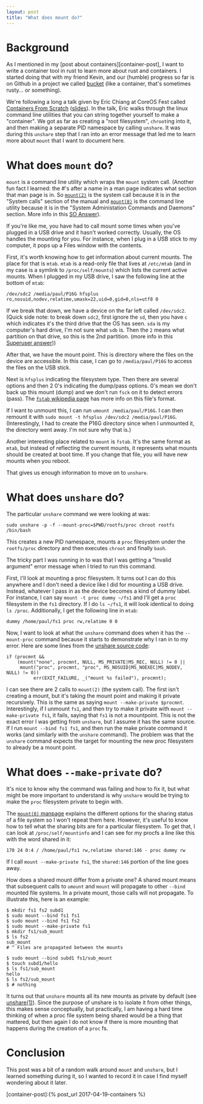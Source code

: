 ```yaml
---
layout: post
title: "What does mount do?"
---
```


# Background

As I mentioned in my [post about containers][container-post], I want to write a container tool in rust to learn more about rust and containers.  I started doing that with my friend Kevin, and our (humble) progress so far is on Github in a project we called [bucket][bucket-repo] (like a container, that's sometimes rusty... or something).

We're following a long a talk given by Eric Chiang at CoreOS Fest called [Containers From Scratch][core-os-talk-video] ([slides][core-os-talk-slides]).  In the talk, Eric walks through the linux command line utilities that you can string together yourself to make a "container".  We got as far as creating a "root filesystem", `chroot`ing into it, and then making a separate PID namespace by calling `unshare`.  It was during this `unshare` step that I ran into an error message that led me to learn more about `mount` that I want to document here.

# What does `mount` do?

`mount` is a command line utility which wraps the `mount` system call. (Another fun fact I learned: the #'s after a name in a man page indicates what section that man page is in.  So [`mount(2)`][mount-2] is the system call because it is in the "System calls" section of the manual and [`mount(8)`][mount-8] is the command line utility because it is in the "System Administation Commands and Daemons" section. More info in this [SO Answer][man-page-numbers]).

If you're like me, you have had to call mount some times when you've plugged in a USB drive and it hasn't worked correctly.  Usually, the OS handles the mounting for you. For instance, when I plug in a USB stick to my computer, it pops up a Files window with the contents.

First, it's worth knowing how to get information about current mounts. The place for that is `mtab`.  `mtab` is a read-only file that lives at `/etc/mtab` (and in my case is a symlink to `/proc/self/mounts`) which lists the current active mounts.  When I plugged in my USB drive, I saw the following line at the bottom of `mtab`:

```
/dev/sdc2 /media/paul/P16G hfsplus ro,nosuid,nodev,relatime,umask=22,uid=0,gid=0,nls=utf8 0
```

If we break that down, we have a device on the far left called `/dev/sdc2`. (Quick side note: to break down `sdc2`, first ignore the `sd`, then you have `c` which indicates it's the third drive that the OS has seen.  `sda` is my computer's hard drive, I'm not sure what `sdb` is.  Then the `2` means what partition on that drive, so this is the 2nd partition. (more info in this [Superuser answer][so-device-names]))

After that, we have the mount point.  This is directory where the files on the device are accessible.  In this case, I can go to `/media/paul/P16G` to access the files on the USB stick.

Next is `hfsplus` indicating the filesystem type.  Then there are several options and then 2 0's indicating the dump/pass options.  0's mean we don't back up this mount (dump) and we don't run `fsck` on it to detect errors (pass).  The [`fstab` wikipedia page][wiki-fstab] has more info on this file's format.

If I want to unmount this, I can run `umount /media/paul/P16G`.  I can then remount it with `sudo mount -t hfsplus /dev/sdc2 /media/paul/P16G`. (Interestingly, I had to create the P16G directory since when I unmounted it, the directory went away.  I'm not sure why that is.)

Another interesting place related to `mount` is `fstab`.  It's the same format as `mtab`, but instead of reflecting the current mounts, it represents what mounts should be created at boot time.  If you change that file, you will have new mounts when you reboot.

That gives us enough information to move on to `unshare`.

# What does `unshare` do?

The particular `unshare` command we were looking at was:

```
sudo unshare -p -f --mount-proc=$PWD/rootfs/proc chroot rootfs /bin/bash
```

This creates a new PID namespace, mounts a `proc` filesystem under the `rootfs/proc` directory and then executes `chroot` and finally `bash`.

The tricky part I was running in to was that I was getting a "Invalid argument" error message when I tried to run this command.

First, I'll look at mounting a proc filesystem.  It turns out I can do this anywhere and I don't need a device like I did for mounting a USB drive.  Instead, whatever I pass in as the device becomes a kind of dummy label.  For instance, I can say `mount -t proc dummy ~/fs1` and I'll get a `proc` filesystem in the `fs1` directory.  If I do `ls ~/fs1`, it will look identical to doing `ls /proc`.  Additionally, I get the following line in `mtab`:

```
dummy /home/paul/fs1 proc rw,relatime 0 0
```

Now, I want to look at what the `unshare` command does when it has the `--mount-proc` command because it starts to demonstrate why I ran in to my error.  Here are some lines from the [unshare source code][unshare-source]:

```
if (procmnt &&
    (mount("none", procmnt, NULL, MS_PRIVATE|MS_REC, NULL) != 0 ||
     mount("proc", procmnt, "proc", MS_NOSUID|MS_NOEXEC|MS_NODEV, NULL) != 0))
          err(EXIT_FAILURE, _("mount %s failed"), procmnt);
```

I can see there are 2 calls to `mount(2)` (the system call).  The first isn't creating a mount, but it's taking the mount point and making it private recursively.  This is the same as saying `mount --make-private $procmnt`.  Interestingly, if I unmount `fs1`, and then try to make it private with `mount --make-private fs1`, it fails, saying that `fs1` is not a mountpoint.  This is not the exact error I was getting from `unshare`, but I assume it has the same source.  If I run `mount --bind fs1 fs1`, and then run the make private command it works (and similarly with the `unshare` command).  The problem was that the `unshare` command expects the target for mounting the new proc filesystem to already be a mount point.

# What does `--make-private` do?

It's nice to know why the command was failing and how to fix it, but what might be more important to understand is why `unshare` would be trying to make the `proc` filesystem private to begin with.

The [`mount(8)` manpage][mount-8] explains the different options for the sharing status of a file system so I won't repeat them here.  However, it's useful to know how to tell what the sharing bits are for a particular filesystem.  To get that, I can look at `/proc/self/mountinfo` and I can see for my procfs a line like this with the word shared in it:

```
170 24 0:4 / /home/paul/fs1 rw,relatime shared:146 - proc dummy rw
```

If I call `mount --make-private fs1`, the `shared:146` portion of the line goes away.

How does a shared mount differ from a private one?  A shared mount means that subsequent calls to `umount` and `mount` will propagate to other `--bind` mounted file systems.  In a private mount, those calls will not propagate.  To illustrate this, here is an example:

```
$ mkdir fs1 fs2 subd1
$ sudo mount --bind fs1 fs1
$ sudo mount --bind fs1 fs2
$ sudo mount --make-private fs1
$ mkdir fs1/sub_mount
$ ls fs2
sub_mount
# ^ Files are propagated between the mounts

$ sudo mount --bind subd1 fs1/sub_mount
$ touch subd1/hello
$ ls fs1/sub_mount
hello
$ ls fs2/sub_mount
$ # nothing
```

It turns out that `unshare` mounts all its new mounts as private by default (see [unshare(1)][unshare-1]).  Since the purpose of unshare is to isolate it from other things, this makes sense conceptually, but practically, I am having a hard time thinking of when a proc file system being shared would be a thing that mattered, but then again I do not know if there is more mounting that happens during the creation of a `proc` fs.


# Conclusion

This post was a bit of a random walk around `mount` and `unshare`, but I learned something during it, so I wanted to record it in case I find myself wondering about it later.


[unshare-source]:https://github.com/karelzak/util-linux/blob/master/sys-utils/unshare.c#L454-L455


[container-post]:{% post_url 2017-04-19-containers %}

[core-os-talk-slides]:https://speakerd.s3.amazonaws.com/presentations/eb9b416908c743f99c20d05d060209ae/coreos-fest-2017.pdf

[core-os-talk-video]:https://www.youtube.com/watch?v=wyqoi52k5jM

[bucket-repo]:https://github.com/kevindrosendahl/bucket

[man-page-numbers]:https://stackoverflow.com/questions/62936/what-does-the-number-in-parentheses-shown-after-unix-command-names-mean

[mount-8]:https://linux.die.net/man/8/mount
[mount-2]:https://linux.die.net/man/2/mount

[mount-existing-2]:https://unix.stackexchange.com/questions/198542/what-happens-when-you-mount-over-an-existing-folder-with-contents?rq=1

[mount-existing-1]:https://unix.stackexchange.com/questions/251090/why-does-mount-happen-over-an-existing-directory

[so-device-names]:https://superuser.com/questions/558156/what-does-dev-sda-for-linux-mean\
[wiki-fstab]:https://en.wikipedia.org/wiki/Fstab
[unshare-1]:http://man7.org/linux/man-pages/man1/unshare.1.html
